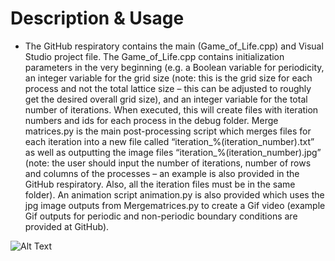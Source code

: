 
# Description & Usage
- The GitHub respiratory contains the main (Game_of_Life.cpp) and Visual Studio project file. The Game_of_Life.cpp contains initialization parameters in the very beginning (e.g. a Boolean variable for periodicity, an integer variable for the grid size (note: this is the grid size for each process and not the total lattice size – this can be adjusted to roughly get the desired overall grid size), and an integer variable for the total number of iterations. When executed, this will create files with iteration numbers and ids for each process in the debug folder. Merge matrices.py is the main post-processing script which merges files for each iteration into a new file called “iteration_%(iteration_number).txt” as well as outputting the image files “iteration_%(iteration_number).jpg” (note: the user should input the number of iterations, number of rows and columns of the processes – an example is also provided in the GitHub respiratory. Also, all the iteration files must be in the same folder). An animation script animation.py is also provided which uses the jpg image outputs from Mergematrices.py to create a Gif video (example Gif outputs for periodic and non-periodic boundary conditions are provided at GitHub).

![Alt Text](https://github.com/TayfunKaraderi/Parrellel-Game-of-Life/tree/master/Example%20animation%20of%20a%2050%20by%2050%20periodic%20Lattice%20(1000%20iterations%20--%204%20processes%2025%20by%2025%20each)/animation.gif)
